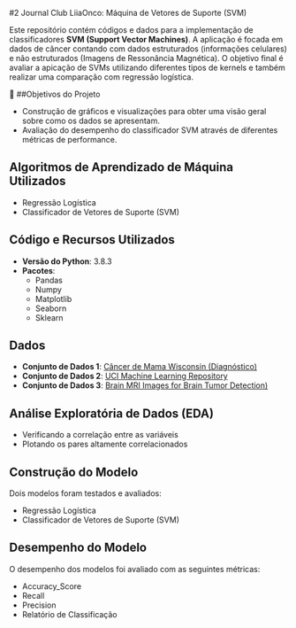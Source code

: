 #2 Journal Club LiiaOnco: Máquina de Vetores de Suporte (SVM)

Este repositório contém códigos e dados para a implementação de classificadores **SVM (Support Vector Machines)**. 
A aplicação é focada em dados de câncer contando com dados estruturados (informações celulares) e não estruturados (Imagens de Ressonância Magnética).
O objetivo final é avaliar a apicação de SVMs utilizando diferentes tipos de kernels e também realizar uma comparação com regressão logística.

🧠 ##Objetivos do Projeto

- Construção de gráficos e visualizações para obter uma visão geral sobre como os dados se apresentam.
- Avaliação do desempenho do classificador SVM através de diferentes métricas de performance.

## Algoritmos de Aprendizado de Máquina Utilizados

- Regressão Logística
- Classificador de Vetores de Suporte (SVM)

## Código e Recursos Utilizados

- **Versão do Python**: 3.8.3
- **Pacotes**:
  - Pandas
  - Numpy
  - Matplotlib
  - Seaborn
  - Sklearn

## Dados

- **Conjunto de Dados 1**: [Câncer de Mama Wisconsin (Diagnóstico)](https://www.kaggle.com/datasets/uciml/breast-cancer-wisconsin-data)
- **Conjunto de Dados 2**: [UCI Machine Learning Repository](https://github.com/pranavtumkur/Predicting-Cancer-using-Support-Vector-Machines/tree/master)
- **Conjunto de Dados 3**: [Brain MRI Images for Brain Tumor Detection)](https://www.kaggle.com/code/brendonim/brain-mri-tumor-detection-using-svm/input)

## Análise Exploratória de Dados (EDA)

- Verificando a correlação entre as variáveis
- Plotando os pares altamente correlacionados

## Construção do Modelo

Dois modelos foram testados e avaliados:

- Regressão Logística
- Classificador de Vetores de Suporte (SVM)

## Desempenho do Modelo

O desempenho dos modelos foi avaliado com as seguintes métricas:

- Accuracy_Score
- Recall
- Precision
- Relatório de Classificação


